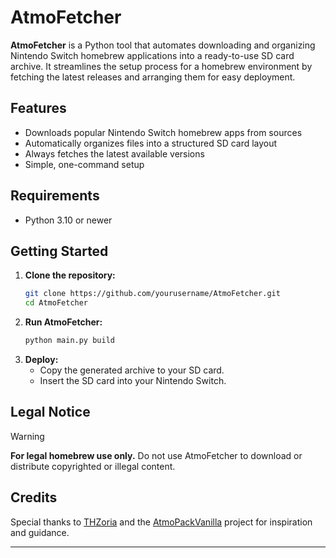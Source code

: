 # AtmoFetcher

**AtmoFetcher** is a Python tool that automates downloading and organizing Nintendo Switch homebrew applications into a ready-to-use SD card archive. It streamlines the setup process for a homebrew environment by fetching the latest releases and arranging them for easy deployment.

## Features

- Downloads popular Nintendo Switch homebrew apps from sources
- Automatically organizes files into a structured SD card layout
- Always fetches the latest available versions
- Simple, one-command setup

## Requirements

- Python 3.10 or newer

## Getting Started

1. **Clone the repository:**
    ```sh
    git clone https://github.com/yourusername/AtmoFetcher.git
    cd AtmoFetcher
    ```
2. **Run AtmoFetcher:**
    ```sh
    python main.py build
    ```
3. **Deploy:**
   - Copy the generated archive to your SD card.
   - Insert the SD card into your Nintendo Switch.

## Legal Notice

> [!WARNING]
> **For legal homebrew use only.** Do not use AtmoFetcher to download or distribute copyrighted or illegal content.

## Credits

Special thanks to [THZoria](https://github.com/THZoria) and the [AtmoPackVanilla](https://github.com/THZoria/AtmoPackVanilla) project for inspiration and guidance.

---
